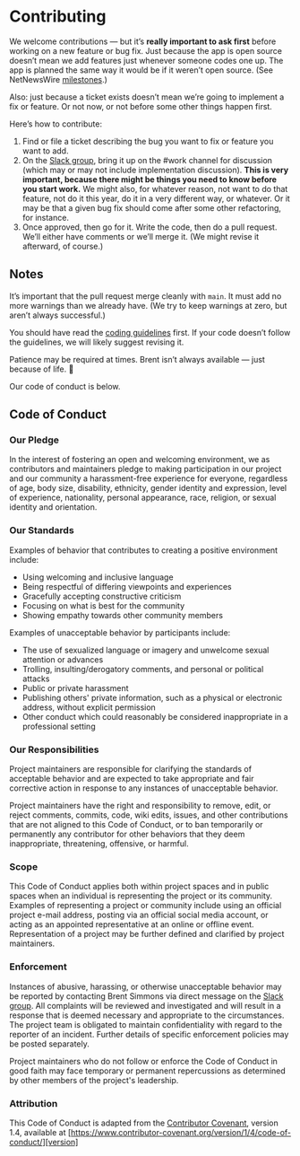 # Contributing

We welcome contributions — but it’s **really important to ask first** before working on a new feature or bug fix. Just because the app is open source doesn’t mean we add features just whenever someone codes one up. The app is planned the same way it would be if it weren’t open source. (See NetNewsWire [milestones](https://github.com/Ranchero-Software/NetNewsWire/milestones).)

Also: just because a ticket exists doesn’t mean we’re going to implement a fix or feature. Or not now, or not before some other things happen first.

Here’s how to contribute:

1. Find or file a ticket describing the bug you want to fix or feature you want to add.
2. On the [Slack group](https://netnewswire.com/slack), bring it up on the #work channel for discussion (which may or may not include implementation discussion). **This is very important, because there might be things you need to know before you start work.** We might also, for whatever reason, not want to do that feature, not do it this year, do it in a very different way, or whatever. Or it may be that a given bug fix should come after some other refactoring, for instance.
3. Once approved, then go for it. Write the code, then do a pull request. We’ll either have comments or we’ll merge it. (We might revise it afterward, of course.)

## Notes

It’s important that the pull request merge cleanly with `main`. It must add no more warnings than we already have. (We try to keep warnings at zero, but aren’t always successful.)

You should have read the [coding guidelines](Technotes/CodingGuidelines.md) first. If your code doesn’t follow the guidelines, we will likely suggest revising it.

Patience may be required at times. Brent isn’t always available — just because of life. 🐥

Our code of conduct is below.

## Code of Conduct

### Our Pledge

In the interest of fostering an open and welcoming environment, we as
contributors and maintainers pledge to making participation in our project and
our community a harassment-free experience for everyone, regardless of age, body
size, disability, ethnicity, gender identity and expression, level of experience,
nationality, personal appearance, race, religion, or sexual identity and
orientation.

### Our Standards

Examples of behavior that contributes to creating a positive environment
include:

* Using welcoming and inclusive language
* Being respectful of differing viewpoints and experiences
* Gracefully accepting constructive criticism
* Focusing on what is best for the community
* Showing empathy towards other community members

Examples of unacceptable behavior by participants include:

* The use of sexualized language or imagery and unwelcome sexual attention or
advances
* Trolling, insulting/derogatory comments, and personal or political attacks
* Public or private harassment
* Publishing others' private information, such as a physical or electronic
address, without explicit permission
* Other conduct which could reasonably be considered inappropriate in a
professional setting

### Our Responsibilities

Project maintainers are responsible for clarifying the standards of acceptable
behavior and are expected to take appropriate and fair corrective action in
response to any instances of unacceptable behavior.

Project maintainers have the right and responsibility to remove, edit, or
reject comments, commits, code, wiki edits, issues, and other contributions
that are not aligned to this Code of Conduct, or to ban temporarily or
permanently any contributor for other behaviors that they deem inappropriate,
threatening, offensive, or harmful.

### Scope

This Code of Conduct applies both within project spaces and in public spaces
when an individual is representing the project or its community. Examples of
representing a project or community include using an official project e-mail
address, posting via an official social media account, or acting as an appointed
representative at an online or offline event. Representation of a project may be
further defined and clarified by project maintainers.

### Enforcement

Instances of abusive, harassing, or otherwise unacceptable behavior may be
reported by contacting Brent Simmons via direct message on the [Slack group](https://netnewswire.com/slack). All
complaints will be reviewed and investigated and will result in a response that
is deemed necessary and appropriate to the circumstances. The project team is
obligated to maintain confidentiality with regard to the reporter of an incident.
Further details of specific enforcement policies may be posted separately.

Project maintainers who do not follow or enforce the Code of Conduct in good
faith may face temporary or permanent repercussions as determined by other
members of the project's leadership.

### Attribution

This Code of Conduct is adapted from the [Contributor Covenant][homepage], version 1.4,
available at [https://www.contributor-covenant.org/version/1/4/code-of-conduct/][version]

[homepage]: https://www.contributor-covenant.org/
[version]: https://www.contributor-covenant.org/version/1/4/code-of-conduct/
